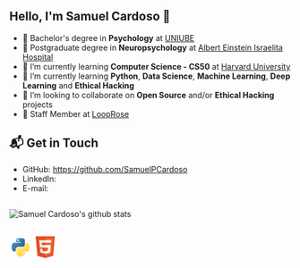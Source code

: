 ## Hello, I'm Samuel Cardoso 👋

- 🔭 Bachelor's degree in **Psychology** at [UNIUBE](https://uniube.br/)
- 🔭 Postgraduate degree in **Neuropsychology** at [Albert Einstein Israelita Hospital](https://www.einstein.br/Pages/Home.aspx)
- 🌱 I’m currently learning **Computer Science - CS50** at [Harvard University](https://online-learning.harvard.edu/course/cs50-introduction-computer-science?delta=0)
- 🌱 I’m currently learning **Python**, **Data Science**, **Machine Learning**, **Deep Learning** and **Ethical Hacking**
- 👯 I’m looking to collaborate on **Open Source** and/or **Ethical Hacking** projects
- 👯 Staff Member at [LoopRose](https://looprose.com/)

## 📬 Get in Touch

- GitHub: https://github.com/SamuelPCardoso
- LinkedIn: 
- E-mail: 

##
![Samuel Cardoso's github stats](https://github-readme-stats.vercel.app/api?username=SamuelPCardoso&show_icons=true&theme=white&include_all_commits=true&count_private=true)

<div style="display: inline_block"><br>
  <img align="center" alt="Samuel-Python" height="40" width="40" src="https://raw.githubusercontent.com/devicons/devicon/master/icons/python/python-original.svg">
  <img align="center" alt="Samuel-HTML" height="40" width="40" src="https://raw.githubusercontent.com/devicons/devicon/master/icons/html5/html5-original.svg">
</div>

##
